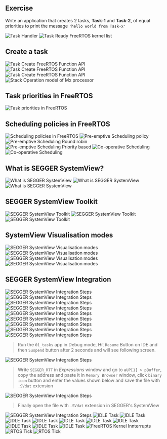 ## Exercise
     
		 
Write an application that creates 2 tasks, **Task-1** and **Task-2**, 
of equal priorities to print the message `'hello world from Task-x'`  
     
		 
<img src="images/task_handler.png" alt="Task Handler" title="Task Handler">  		
    
		
<img src="images/task_ready.png" alt="Task Ready FreeRTOS kernel list" title="Task Ready FreeRTOS kernel list">  			 
    
## Create a task    
     
<img src="images/task_create.png" alt="Task Create FreeRTOS Function API" title="Task Create FreeRTOS Function API">     
     
   
<img src="images/task_create2.png" alt="Task Create FreeRTOS Function API" title="Task Create FreeRTOS Function API">        
     
   
<img src="images/task_create3.png" alt="Task Create FreeRTOS Function API" title="Task Create FreeRTOS Function API">  
     
   
<img src="images/stack_operation_mode_mx_processor.png" alt="Stack Operation model of Mx processor" title="Stack Operation model of Mx processor">  	 	
    
		
## Task priorities in FreeRTOS   
     
<img src="images/task_prior.png" alt="Task priorities in FreeRTOS" title="Task priorities in FreeRTOS">  			 		 
    
		
## Scheduling policies in FreeRTOS   
     
<img src="images/sched_policy.png" alt="Scheduling policies in FreeRTOS" title="Scheduling policies in FreeRTOS">  			 		 
    
     
<img src="images/preempt_sched.png" alt="Pre-emptive Scheduling policy" title="Pre-emptive Scheduling policy"> 
    
     
<img src="images/preempt_round_robin.png" alt="Pre-emptive Scheduling Round robin" title="Pre-emptive Scheduling Round robin">   
    
     
<img src="images/preempt_prior_based.png" alt="Pre-emptive Scheduling Priority based" title="Pre-emptive Scheduling Priority based">    
    
     
<img src="images/coop_sched.png" alt="Co-operative Scheduling" title="Co-operative Scheduling">   
    
     
<img src="images/coop_sched2.png" alt="Co-operative Scheduling" title="Co-operative Scheduling">   		 		 
    
		
## What is SEGGER SystemView?  
     
<img src="images/segger_systemview.png" alt="What is SEGGER SystemView" title="What is SEGGER SystemView">  		
     
<img src="images/segger_systemview2.png" alt="What is SEGGER SystemView" title="What is SEGGER SystemView">  			
     
<img src="images/segger_systemview3.png" alt="What is SEGGER SystemView" title="What is SEGGER SystemView">  	 
    
		
## SEGGER SystemView Toolkit    
     
<img src="images/segger_toolkit.png" alt="SEGGER SystemView Toolkit" title="SEGGER SystemView Toolkit">  	
     
<img src="images/segger_toolkit2.png" alt="SEGGER SystemView Toolkit" title="SEGGER SystemView Toolkit">  		
     
<img src="images/segger_toolkit3.png" alt="SEGGER SystemView Toolkit" title="SEGGER SystemView Toolkit">  		
    
		
## SystemView Visualisation modes   
     
<img src="images/segger_recording.png" alt="SEGGER SystemView Visualisation modes  " title="SEGGER SystemView Visualisation modes">  	 
     
<img src="images/segger_recording2.png" alt="SEGGER SystemView Visualisation modes  " title="SEGGER SystemView Visualisation modes">  	 
     
<img src="images/segger_recording3.png" alt="SEGGER SystemView Visualisation modes  " title="SEGGER SystemView Visualisation modes">  	 
     
<img src="images/segger_recording4.png" alt="SEGGER SystemView Visualisation modes  " title="SEGGER SystemView Visualisation modes">  	
    
		
## SEGGER SystemView Integration  
     
<img src="images/systemview_integration1.png" alt="SEGGER SystemView Integration Steps" title="SEGGER SystemView Integration Steps">  	 
     
<img src="images/systemview_integration2.png" alt="SEGGER SystemView Integration Steps" title="SEGGER SystemView Integration Steps">  	 
     
<img src="images/systemview_integration3.png" alt="SEGGER SystemView Integration Steps" title="SEGGER SystemView Integration Steps">  	 
     
<img src="images/systemview_integration4.png" alt="SEGGER SystemView Integration Steps" title="SEGGER SystemView Integration Steps">  	 
     
<img src="images/systemview_integration5.png" alt="SEGGER SystemView Integration Steps" title="SEGGER SystemView Integration Steps">  	 
     
<img src="images/systemview_integration6.png" alt="SEGGER SystemView Integration Steps" title="SEGGER SystemView Integration Steps">  	 
     
<img src="images/systemview_integration7.png" alt="SEGGER SystemView Integration Steps" title="SEGGER SystemView Integration Steps">  	 
     
<img src="images/systemview_integration8.png" alt="SEGGER SystemView Integration Steps" title="SEGGER SystemView Integration Steps">  	  	 
     
<img src="images/systemview_integration9.png" alt="SEGGER SystemView Integration Steps" title="SEGGER SystemView Integration Steps">   
    
		
> Run the `01_tasks` app in Debug mode, Hit `Resume` Button on IDE and then `Suspend` button after 2 seconds and will see following screen.
  	 
     
<img src="images/systemview_integration10.png" alt="SEGGER SystemView Integration Steps" title="SEGGER SystemView Integration Steps">
 
    
		
> Write `SEGGER_RTT` in _Expressions_ window and go to `aUP[1] > pBuffer`, copy the address and paste it in `Memory Browser` window, click `binary icon` button and enter the values shown below and save the file with `.SVdat` extension
  	 
     
<img src="images/systemview_integration11.png" alt="SEGGER SystemView Integration Steps" title="SEGGER SystemView Integration Steps">
 
    
		
> Finally open the file with `.SVdat` extension in SEGGER's SystemView
  	 
     
<img src="images/systemview_integration12.png" alt="SEGGER SystemView Integration Steps" title="SEGGER SystemView Integration Steps">    
  	 
     
<img src="images/idle_task.png" alt="IDLE Task" title="IDLE Task">     
  	 
     
<img src="images/idle_task2.png" alt="IDLE Task" title="IDLE Task">     
  	 
     
<img src="images/idle_task3.png" alt="IDLE Task" title="IDLE Task">    
  	 
     
<img src="images/idle_task4.png" alt="IDLE Task" title="IDLE Task">     
  	 
     
<img src="images/idle_task5.png" alt="IDLE Task" title="IDLE Task">      
  	 
     
<img src="images/freertos_sche.png" alt="IDLE Task" title="IDLE Task">     
  	 
     
<img src="images/freertos_sche2.png" alt="IDLE Task" title="IDLE Task">      
  	 
     
<img src="images/freertos_sche3.png" alt="IDLE Task" title="IDLE Task">       
  	 
     
<img src="images/freertos_sche4.png" alt="IDLE Task" title="IDLE Task">       
  	 
     
<img src="images/freertos_sche5.png" alt="IDLE Task" title="IDLE Task">    
    
		
<img src="images/freertos_kernel_interrupts.png" alt="FreeRTOS Kernel Innterrupts" title="FreeRTOS Kernel Innterrupts">   	    
    
		
<img src="images/rtos_tick.png" alt="RTOS Tick" title="RTOS Tick">  	   
    
		
<img src="images/rtos_tick2.png" alt="RTOS Tick" title="RTOS Tick">  	   
				
				
     
				
      
				
       
				
      
				
     
				
      
				
     
				
     
     
				
     
     		 
     
     	
     	
     
     
    
			 		 
    
     
	 
  

  				 
     


		 
     
		   					 		 		 


			
			    
      
